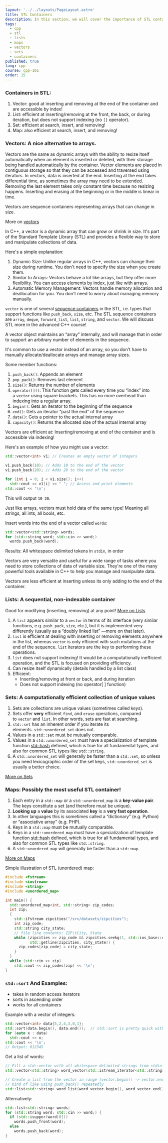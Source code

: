 ```yaml
---
layout: '../../layouts/PageLayout.astro'
title: STL Containers
description: In this section, we will cover the importance of STL containers!
tags:
  - cpp
  - stl
  - lists
  - maps
  - vectors
  - sets
  - containers
published: true
lang: cpp
course: cpp-101
order: 15
---
```


### Containers in STL:
1. Vector: good at inserting and removing at the end of the container and are accessible by index!
2. List: efficient at inserting/removing at the front, the back, or during iteration, but does not support indexing (no `[]` operator).
3. Set: efficient at search, insert, and removing!
4. Map: also efficient at search, insert, and removing!

### Vectors: A nice alternative to arrays.
Vectors are the same as dynamic arrays with the ability to resize itself automatically when an element is inserted or deleted, with their storage being handled automatically by the container. Vector elements are placed in contiguous storage so that they can be accessed and traversed using iterators. In vectors, data is inserted at the end. Inserting at the end takes differential time, as sometimes the array may need to be extended. Removing the last element takes only constant time because no resizing happens. Inserting and erasing at the beginning or in the middle is linear in time.

Vectors are sequence containers representing arrays that can change in size.

More on [vectors](https://cplusplus.com/reference/vector/vector/)

In C++, a vector is a dynamic array that can grow or shrink in size. It's part of the Standard Template Library (STL) and provides a flexible way to store and manipulate collections of data.

Here's a simple explanation:

1. Dynamic Size: Unlike regular arrays in C++, vectors can change their size during runtime. You don't need to specify the size when you create them.
2. Similar to Arrays: Vectors behave a lot like arrays, but they offer more flexibility. You can access elements by index, just like with arrays.
3. Automatic Memory Management: Vectors handle memory allocation and deallocation for you. You don't need to worry about managing memory manually.

`vector` is one of several [sequence containers](https://en.cppreference.com/w/cpp/named_req/SequenceContainer) in the STL, i.e. types that support functions like `push_back`, `size`, etc. The STL sequence containers are `array`, `deque`, `forward_list`, `list`, `string`, and `vector`. We will discuss STL more in the advanced C++ course!

A vector object maintains an “array” internally, and will manage that in order to support an arbitrary number of elements in the sequence.

It's common to use a vector instead of an array, so you don't have to manually allocate/deallocate arrays and manage array sizes.

Some member functions:
1. `push_back()`: Appends an element
2. `pop_pack()`: Removes last element
3. `size()`: Returns the number of elements
4. `operator[]()`: This function gets called every time you “index” into a `vector` using square brackets. This has no more overhead than indexing into a regular array.
5. `begin()`: Gets an iterator to the beginning of the sequence
6. `end()`: Gets an iterator “past the end” of the sequence
7. `data()`: Gets a pointer to the actual internal array
8. `capacity()`: Returns the allocated size of the actual internal array

Vectors are efficient at:
Inserting/removing at end of the container and is accessible via indexing!

Here's an example of how you might use a vector:

```cpp
std::vector<int> v1; // Creates an empty vector of integers

v1.push_back(10); // Adds 10 to the end of the vector
v1.push_back(20); // Adds 20 to the end of the vector

for (int i = 0; i < v1.size(); i++)
  std::cout << v1[i] << " "; // Access and print elements
std::cout << '\n';
```

This will output `10 20`.

Just like arrays, vectors must hold data of the same type! Meaning all strings, all ints, all bools, etc.

Insert words into the end of a vector called `words`:

```cpp
std::vector<std::string> words;
for (std::string word; std::cin >> word;)
  words.push_back(word);
```
Results: All whitespace delimited tokens in `stdin`, in order

Vectors are very versatile and useful for a wide range of tasks where you need to store collections of data of variable size. They're one of the many powerful tools available in C++ to help you manage and manipulate data.

Vectors are less efficient at inserting unless its only adding to the end of the container.
### Lists: A sequential, non-indexable container
Good for modifying (inserting, removing) at any point! [More on Lists](https://cplusplus.com/reference/list/list/)
1. A `list` appears similar to a `vector` in terms of its interface (very similar functions, e.g. `push_pack`, `size`, etc.), but it is implemented very differently (usually as a “doubly linked list” —more on that later).
2. `list` is efficient at dealing with inserting or removing elements anywhere in the list, whereas `vector` is only efficient with such mutations at the end of the sequence. `list` iterators are the key to performing these operations.
3. `list` does not support indexing! It would be a computationally inefficient operation, and the STL is focused on providing efficiency.
4. Can resize itself dynamically (details handled by a list class)
5. Efficient:
   - Inserting/removing at front or back, and during iteration
   - Does not support indexing (no operator[ ] function)

### Sets: A computationally efficient collection of unique values
1. Sets are collections are unique values (sometimes called *keys*).
2. Sets offer **very** efficient `find`, and `erase` operations, compared to `vector` and `list`. In other words, sets are fast at searching.
3. `std::set` has an inherent order if you iterate its elements. `std::unordered_set` does not.
4. Values in a `std::set` must be mutually comparable.
5. Values in a `std::unordered_set` must have a specialization of template function [std::hash](https://en.cppreference.com/w/cpp/utility/hash) defined, which is true for all fundamental types, and also for common STL types like `std::string`.
6. A `std::unordered_set` will generally be faster than a `std::set`, so unless you need lexicographic order of the set keys, `std::unordered_set` is usually a better choice.

[More on Sets](https://cplusplus.com/reference/set/set/)

### Maps: Possibly the most useful STL container!
1. Each entry in a `std::map` or a `std::unordered_map` is a **key-value pair**. The keys constitute a set (and therefore must be unique).
2. **Looking up** a **value** by its associated **key** is a **very fast operation**.
3. In other languages this is sometimes called a “dictionary” (e.g. Python) or “associative array” (e.g. PHP).
4. Keys in a `std::map` must be mutually comparable.
5. Keys in a `std::unordered_map` must have a specialization of template function [std::hash](https://en.cppreference.com/w/cpp/utility/hash 'https://en.cppreference.com/w/cpp/utility/hash') defined, which is true for all fundamental types, and also for common STL types like `std::string`.
6. A `std::unordered_map` will generally be faster than a `std::map`.

[More on Maps](https://cplusplus.com/reference/map/map/)

Simple illustration of STL (unordered) map:
```cpp
#include <fstream>
#include <iostream>
#include <string>
#include <unordered_map>

int main() {
  std::unordered_map<int, std::string> zip_codes;
  int zip;
  {
    std::ifstream zipcities("/srv/datasets/zipcities");
    int zip_code;
    std::string city_state;
    // file line contents: ZIP\tCity, State
    while (zipcities >> zip_code && zipcities.seekg(1, std::ios_base::cur) &&
           std::getline(zipcities, city_state)) {
      zip_codes[zip_code] = city_state;
    }
  }
  while (std::cin >> zip)
    std::cout << zip_codes[zip] << '\n';
}
```

### `std::sort` And Examples:
- takes in random access iterators
- sorts in ascending order
- works for all containers

Example with a vector of integers:
```cpp
std::vector<int> data{5,2,4,3,0,1};
std::sort(data.begin(), data.end());  // std::sort is pretty quick with vectors
for (auto x : data)
  std::cout << x;
std::cout << '\n';
// Output: 012345
```

Get a list of words:
```cpp
// Fill a std::vector with all whitespace-delimited strings from stdin using 2 iterators
std::vector<std::string> word_vector(std::istream_iterator<std::string>(std::cin), std::istream_iterator<std::string>());

// Create a list from the vector in range (vector.begin() -> vector.end())
// Kind of like using push_back() repeatedly
std::list<std::string> word_list(word_vector.begin(), word_vector.end());
```

Alternatively:
```cpp
std::list<std::string> words;
for (std::string word; std::cin >> word;) {
  if (std::isupper(word[0]))
	words.push_front(word);
  else
	words.push_back(word);
}
```
